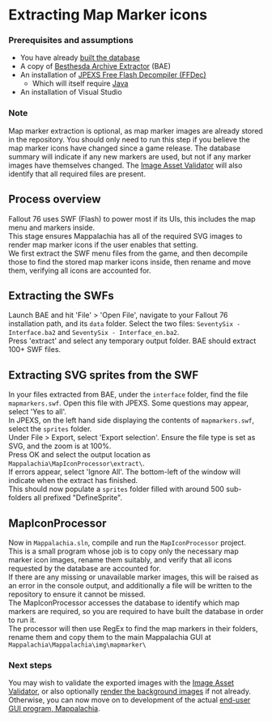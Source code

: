 # Extracting Map Marker icons

### Prerequisites and assumptions
* You have already [built the database](Ingest.md)
* A copy of [Besthesda Archive Extractor](https://www.nexusmods.com/fallout4/mods/78/) (BAE)
* An installation of [JPEXS Free Flash Decompiler (FFDec)](https://github.com/jindrapetrik/jpexs-decompiler/releases/latest)
	* Which will itself require [Java](https://www.java.com/en/download/)
* An installation of Visual Studio

### Note
Map marker extraction is optional, as map marker images are already stored in the repository. You should only need to run this step if you believe the map marker icons have changed since a game release. The database summary will indicate if any new markers are used, but not if any marker images have themselves changed. The [Image Asset Validator](ImageAssetValidation.md) will also identify that all required files are present.

## Process overview
Fallout 76 uses SWF (Flash) to power most if its UIs, this includes the map menu and markers inside.<br/>
This stage ensures Mappalachia has all of the required SVG images to render map marker icons if the user enables that setting.<br/>
We first extract the SWF menu files from the game, and then decompile those to find the stored map marker icons inside, then rename and move them, verifying all icons are accounted for.

## Extracting the SWFs
Launch BAE and hit 'File' > 'Open File', navigate to your Fallout 76 installation path, and its `data` folder. Select the two files: `SeventySix - Interface.ba2` and `SeventySix - Interface_en.ba2`.<br/>
Press 'extract' and select any temporary output folder. BAE should extract 100+ SWF files.<br/>

## Extracting SVG sprites from the SWF
In your files extracted from BAE, under the `interface` folder, find the file `mapmarkers.swf`. Open this file with JPEXS. Some questions may appear, select 'Yes to all'.<br/>
In JPEXS, on the left hand side displaying the contents of `mapmarkers.swf`, select the `sprites` folder.<br/>
Under File > Export, select 'Export selection'. Ensure the file type is set as SVG, and the zoom is at 100%.<br/>
Press OK and select the output location as `Mappalachia\MapIconProcessor\extract\`.<br/>
If errors appear, select 'Ignore All'. The bottom-left of the window will indicate when the extract has finished.<br/>
This should now populate a `sprites` folder filled with around 500 sub-folders all prefixed "DefineSprite".

## MapIconProcessor
Now in `Mappalachia.sln`, compile and run the `MapIconProcessor` project.<br/>
This is a small program whose job is to copy only the necessary map marker icon images, rename them suitably, and verify that all icons requested by the database are accounted for.<br/>
If there are any missing or unavailable marker images, this will be raised as an error in the console output, and additionally a file will be written to the repository to ensure it cannot be missed.<br/>
The MapIconProcessor accesses the database to identify which map markers are required, so you are required to have built the database in order to run it.<br/>
The processor will then use RegEx to find the map markers in their folders, rename them and copy them to the main Mappalachia GUI at `Mappalachia\Mappalachia\img\mapmarker\`<br/>

### Next steps
You may wish to validate the exported images with the [Image Asset Validator](ImageAssetValidation.md), or also optionally [render the background images](BackgroundRendering.md) if not already.<br/>
Otherwise, you can now move on to development of the actual [end-user GUI program, Mappalachia](GUI.md).
